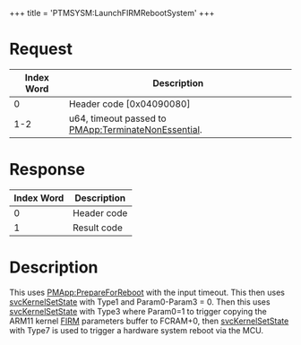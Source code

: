 +++
title = 'PTMSYSM:LaunchFIRMRebootSystem'
+++

# Request

| Index Word | Description                                                                                   |
|------------|-----------------------------------------------------------------------------------------------|
| 0          | Header code \[0x04090080\]                                                                    |
| 1-2        | u64, timeout passed to [PMApp:TerminateNonEssential](PMApp:TerminateNonEssential "wikilink"). |

# Response

| Index Word | Description |
|------------|-------------|
| 0          | Header code |
| 1          | Result code |

# Description

This uses [PMApp:PrepareForReboot](PMApp:PrepareForReboot "wikilink")
with the input timeout. This then uses
[svcKernelSetState](SVC "wikilink") with Type1 and Param0-Param3 = 0.
Then this uses [svcKernelSetState](SVC "wikilink") with Type3 where
Param0=1 to trigger copying the ARM11 kernel [FIRM](FIRM "wikilink")
parameters buffer to FCRAM+0, then [svcKernelSetState](SVC "wikilink")
with Type7 is used to trigger a hardware system reboot via the MCU.
